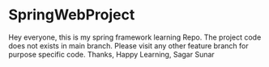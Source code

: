 # SpringWebProject

Hey everyone, this is my spring framework learning Repo. The project code does not exists in main branch. Please visit any other feature branch for purpose specific code.
Thanks,
Happy Learning,
Sagar Sunar
